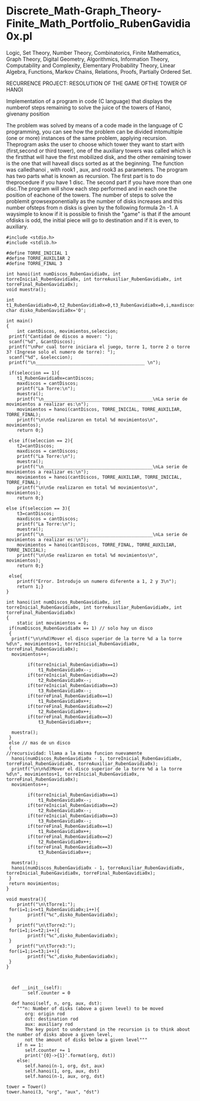 # Discrete_Math-Graph_Theory-Finite_Math_Portfolio_RubenGavidia0x.pl
Logic, Set Theory, Number Theory, Combinatorics, Finite Mathematics, Graph Theory, Digital Geometry, Algorithmics, Information Theory, Computability and Complexity, Elementary Probability Theory, Linear Algebra, Functions, Markov Chains, Relations, Proofs, Partially Ordered Set.

RECURRENCE PROJECT: RESOLUTION OF THE GAME OFTHE TOWER OF HANOI

Implementation of a program in code (C language) that displays the numberof steps remaining to solve the juice of the towers of Hanoi, givenany position

The problem was solved by means of a code made in the language of C programming, you can see how the problem can be divided intomultiple (one or more) instances of the same problem, applying recursion. Theprogram asks the user to choose which tower they want to start with (first,second or third tower), one of the auxiliary towers was called which is the firstthat will have the first mobilized disk, and the other remaining tower is the one that will haveall discs sorted as at the beginning. The function was calledhanoi , with rook1 , aux, and rook3 as parameters. The program has two parts what is known as recursion. The first part is to do theprocedure if you have 1 disc. The second part if you have more than one disc.The program will show each step performed and in each one the position of eachone of the towers. The number of steps to solve the problemit growsexponentially as the number of disks increases and this number ofsteps from n disks is given by the following formula 2n -1. A waysimple to know if it is possible to finish the "game" is that if the amount ofdisks is odd, the initial piece will go to destination and if it is even, to auxiliary.

```
#include <stdio.h>
#include <stdlib.h>   
 
#define TORRE_INICIAL 1
#define TORRE_AUXILIAR 2
#define TORRE_FINAL 3
 
int hanoi(int numDiscos_RubenGavidia0x, int torreInicial_RubenGavidia0x, int torreAuxiliar_RubenGavidia0x, int torreFinal_RubenGavidia0x);
void muestra();
 
int t1_RubenGavidia0x=0,t2_RubenGavidia0x=0,t3_RubenGavidia0x=0,i,maxdiscos_RubenGavidia0x;
char disko_RubenGavidia0x='O';
 
int main()
{
    int cantDiscos, movimientos,seleccion;
 printf("Cantidad de discos a mover: ");
 scanf("%d", &cantDiscos);
 printf("\nPor cual torre iniciara el juego, torre 1, torre 2 o torre 3? (Ingrese solo el numero de torre): ");
 scanf("%d", &seleccion);
 printf("\n_________________________________________ \n");
  
 if(seleccion == 1){	 
 	t1_RubenGavidia0x=cantDiscos;
 	maxdiscos = cantDiscos;
 	printf("La Torre:\n");
 	muestra();
 	printf("\n_________________________________________\nLa serie de movimientos a realizar es:\n");
 	movimientos = hanoi(cantDiscos, TORRE_INICIAL, TORRE_AUXILIAR, TORRE_FINAL);
 	printf("\n\nSe realizaron en total %d movimientos\n", movimientos);
 	return 0;}

 else if(seleccion == 2){	 
 	t2=cantDiscos;
 	maxdiscos = cantDiscos;
 	printf("La Torre:\n");
 	muestra();
 	printf("\n_________________________________________\nLa serie de movimientos a realizar es:\n");
 	movimientos = hanoi(cantDiscos, TORRE_AUXILIAR, TORRE_INICIAL, TORRE_FINAL);
 	printf("\n\nSe realizaron en total %d movimientos\n", movimientos);
 	return 0;}

else if(seleccion == 3){	 
 	t3=cantDiscos;
 	maxdiscos = cantDiscos;
 	printf("La Torre:\n");
 	muestra();
 	printf("\n_________________________________________\nLa serie de movimientos a realizar es:\n");
 	movimientos = hanoi(cantDiscos, TORRE_FINAL, TORRE_AUXILIAR, TORRE_INICIAL);
 	printf("\n\nSe realizaron en total %d movimientos\n", movimientos);
 	return 0;}

 else{
	printf("Error. Introdujo un numero diferente a 1, 2 y 3\n");
	return 1;}
}
 
int hanoi(int numDiscos_RubenGavidia0x, int torreInicial_RubenGavidia0x, int torreAuxiliar_RubenGavidia0x, int torreFinal_RubenGavidia0x)
{
    static int movimientos = 0;
 if(numDiscos_RubenGavidia0x == 1) // solo hay un disco
 {
  printf("\n\n%d)Mover el disco superior de la torre %d a la torre %d\n", movimientos+1, torreInicial_RubenGavidia0x, torreFinal_RubenGavidia0x);
  movimientos++;
 
        if(torreInicial_RubenGavidia0x==1)
            t1_RubenGavidia0x--;
        if(torreInicial_RubenGavidia0x==2)
            t2_RubenGavidia0x--;
        if(torreInicial_RubenGavidia0x==3)
            t3_RubenGavidia0x--;
        if(torreFinal_RubenGavidia0x==1)
            t1_RubenGavidia0x++;
        if(torreFinal_RubenGavidia0x==2)
            t2_RubenGavidia0x++;
        if(torreFinal_RubenGavidia0x==3)
            t3_RubenGavidia0x++;
 
  muestra();
 }
 else // mas de un disco
 {
//recursividad: llama a la misma funcion nuevamente
  hanoi(numDiscos_RubenGavidia0x - 1, torreInicial_RubenGavidia0x, torreFinal_RubenGavidia0x, torreAuxiliar_RubenGavidia0x);
  printf("\n\n%d)Mover el disco superior de la torre %d a la torre %d\n", movimientos+1, torreInicial_RubenGavidia0x, torreFinal_RubenGavidia0x);
  movimientos++;
 
        if(torreInicial_RubenGavidia0x==1)
            t1_RubenGavidia0x--;
        if(torreInicial_RubenGavidia0x==2)
            t2_RubenGavidia0x--;
        if(torreInicial_RubenGavidia0x==3)
            t3_RubenGavidia0x--;
        if(torreFinal_RubenGavidia0x==1)
            t1_RubenGavidia0x++;
        if(torreFinal_RubenGavidia0x==2)
            t2_RubenGavidia0x++;
        if(torreFinal_RubenGavidia0x==3)
            t3_RubenGavidia0x++;
 
  muestra();
  hanoi(numDiscos_RubenGavidia0x - 1, torreAuxiliar_RubenGavidia0x, torreInicial_RubenGavidia0x, torreFinal_RubenGavidia0x);
 }
 return movimientos;
} 
 
void muestra(){
    printf("\n\tTorre1:");
 for(i=1;i<=t1_RubenGavidia0x;i++){
        printf("%c",disko_RubenGavidia0x);
 }
    printf("\n\tTorre2:");
 for(i=1;i<=t2;i++){
        printf("%c",disko_RubenGavidia0x);
 }
    printf("\n\tTorre3:");
 for(i=1;i<=t3;i++){
        printf("%c",disko_RubenGavidia0x);
 }
}


```

```

  def __init__(self):
        self.counter = 0

  def hanoi(self, n, org, aux, dst):
    """n: Number of disks (above a given level) to be moved
       org: origin rod
       dst: destination rod
       aux: auxiliary rod
       The key point to understand in the recursion is to think about the number of disks above a given level,
       not the amount of disks below a given level"""
    if n == 1: 
       self.counter += 1
       print('{0}->{1}'.format(org, dst))
    else:
       self.hanoi(n-1, org, dst, aux)
       self.hanoi(1, org, aux, dst)
       self.hanoi(n-1, aux, org, dst)

tower = Tower()
tower.hanoi(3, "org", "aux", "dst")
```
